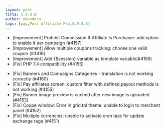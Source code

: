 ```yaml
---
layout: post
title: 5.9.8.8
author: mkendera
tags: [pap,Post Affiliate Pro,5.9.8.8]
---
```


- [Improvement] Prohibit Commission If Affiliate Is Purchaser: add option to enable it per campaign (#4157)
- [Improvement] Allow multiple coupons tracking: choose one valid coupon (#3416)
- [Improvement] Add {$session} variable as template variable(#4159)
- [Fix] PHP 7.4 compatibility (#4156)

<!--more-->

- [Fix] Banners and Campaigns Categories - translation is not working correctly (#4160)
- [Fix] Pay affiliates screen: custom filter with defined payout methods is not working (#4155)
- [Fix] Banner image preview is cached after new image is uploaded (#4153)
- [Fix] Coupe window: Error in grid.tpl theme: unable to login to merchant panel (#4152)
- [Fix] Multiple currencies: unable to activate cron task for update exchange rage (#4151)
